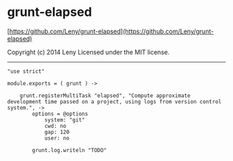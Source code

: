 # grunt-elapsed

[https://github.com/Leny/grunt-elapsed](https://github.com/Leny/grunt-elapsed)

Copyright (c) 2014 Leny
Licensed under the MIT license.

* * *

    "use strict"

    module.exports = ( grunt ) ->

        grunt.registerMultiTask "elapsed", "Compute approximate development time passed on a project, using logs from version control system.", ->
            options = @options
                system: "git"
                cwd: no
                gap: 120
                user: no

            grunt.log.writeln "TODO"
